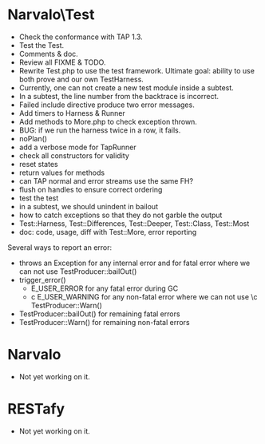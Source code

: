 Narvalo\Test
============

* Check the conformance with TAP 1.3.
* Test the Test.
* Comments & doc.
* Review all FIXME & TODO.
* Rewrite Test.php to use the test framework.
  Ultimate goal: ability to use both prove and our own TestHarness.
* Currently, one can not create a new test module inside a subtest.
* In a subtest, the line number from the backtrace is incorrect.
* Failed include directive produce two error messages.
* Add timers to Harness & Runner
* Add methods to More.php to check exception thrown.
* BUG: if we run the harness twice in a row, it fails.
* noPlan()
* add a verbose mode for TapRunner
* check all constructors for validity
* reset states
* return values for methods
* can TAP normal and error streams use the same FH?
* flush on handles to ensure correct ordering
* test the test
* in a subtest, we should unindent in bailout
* how to catch exceptions so that they do not garble the output
* Test::Harness, Test::Differences, Test::Deeper, Test::Class, Test::Most
* doc: code, usage, diff with Test::More, error reporting

Several ways to report an error:
* throws an Exception for any internal error and for fatal error
    where we can not use TestProducer::bailOut()
* trigger_error()
  - E_USER_ERROR for any fatal error during GC
  - c E_USER_WARNING for any non-fatal error where we can not use \c TestProducer::Warn()
* TestProducer::bailOut() for remaining fatal errors
* TestProducer::Warn() for remaining non-fatal errors

Narvalo
=======

* Not yet working on it.

RESTafy
=======

* Not yet working on it.


